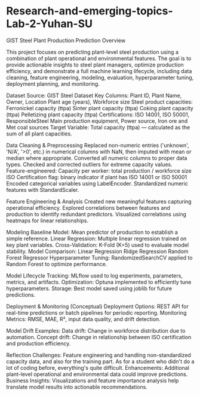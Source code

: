 # Research-and-emerging-topics-Lab-2-Yuhan-SU
GIST Steel Plant Production Prediction
Overview

This project focuses on predicting plant-level steel production using a combination of plant operational and environmental features. The goal is to provide actionable insights to steel plant managers, optimize production efficiency, and demonstrate a full machine learning lifecycle, including data cleaning, feature engineering, modeling, evaluation, hyperparameter tuning, deployment planning, and monitoring.

Dataset
Source: GIST Steel Dataset
Key Columns:
Plant ID, Plant Name, Owner, Location
Plant age (years), Workforce size
Steel product capacities:
Ferronickel capacity (ttpa)
Sinter plant capacity (ttpa)
Coking plant capacity (ttpa)
Pelletizing plant capacity (ttpa)
Certifications: ISO 14001, ISO 50001, ResponsibleSteel
Main production equipment, Power source, Iron ore and Met coal sources
Target Variable:
Total capacity (ttpa) — calculated as the sum of all plant capacities.

Data Cleaning & Preprocessing
Replaced non-numeric entries ('unknown', 'N/A', '>0', etc.) in numerical columns with NaN, then imputed with mean or median where appropriate.
Converted all numeric columns to proper data types.
Checked and corrected outliers for extreme capacity values.
Feature-engineered:
Capacity per worker: total production / workforce size
ISO Certification flag: binary indicator if plant has ISO 14001 or ISO 50001
Encoded categorical variables using LabelEncoder.
Standardized numeric features with StandardScaler.

Feature Engineering & Analysis
Created new meaningful features capturing operational efficiency.
Explored correlations between features and production to identify redundant predictors.
Visualized correlations using heatmaps for linear relationships.

Modeling
Baseline Model: Mean predictor of production to establish a simple reference.
Linear Regression: Multiple linear regression trained on key plant variables.
Cross-Validation: K-Fold (K=5) used to evaluate model stability.
Model Comparison:
Linear Regression
Ridge Regression
Random Forest Regressor
Hyperparameter Tuning: RandomizedSearchCV applied to Random Forest to optimize performance.

Model Lifecycle
Tracking: MLflow used to log experiments, parameters, metrics, and artifacts.
Optimization: Optuna implemented to efficiently tune hyperparameters.
Storage: Best model saved using joblib for future predictions.

Deployment & Monitoring (Conceptual)
Deployment Options: REST API for real-time predictions or batch pipelines for periodic reporting.
Monitoring Metrics: RMSE, MAE, R², input data quality, and drift detection.

Model Drift Examples:
Data drift: Change in workforce distribution due to automation.
Concept drift: Change in relationship between ISO certification and production efficiency.

Reflection
Challenges: Feature engineering and handling non-standardized capacity data, and also for the training part. As for a student who didn't do a lot of coding before, everything's quite difficult.
Enhancements: Additional plant-level operational and environmental data could improve predictions.
Business Insights: Visualizations and feature importance analysis help translate model results into actionable recommendations.


